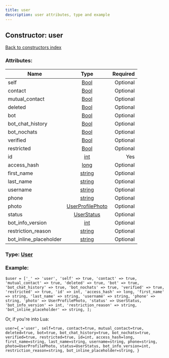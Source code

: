 ```yaml
---
title: user
description: user attributes, type and example
---
```

## Constructor: user  
[Back to constructors index](index.md)



### Attributes:

| Name     |    Type       | Required |
|----------|:-------------:|---------:|
|self|[Bool](../types/Bool.md) | Optional|
|contact|[Bool](../types/Bool.md) | Optional|
|mutual\_contact|[Bool](../types/Bool.md) | Optional|
|deleted|[Bool](../types/Bool.md) | Optional|
|bot|[Bool](../types/Bool.md) | Optional|
|bot\_chat\_history|[Bool](../types/Bool.md) | Optional|
|bot\_nochats|[Bool](../types/Bool.md) | Optional|
|verified|[Bool](../types/Bool.md) | Optional|
|restricted|[Bool](../types/Bool.md) | Optional|
|id|[int](../types/int.md) | Yes|
|access\_hash|[long](../types/long.md) | Optional|
|first\_name|[string](../types/string.md) | Optional|
|last\_name|[string](../types/string.md) | Optional|
|username|[string](../types/string.md) | Optional|
|phone|[string](../types/string.md) | Optional|
|photo|[UserProfilePhoto](../types/UserProfilePhoto.md) | Optional|
|status|[UserStatus](../types/UserStatus.md) | Optional|
|bot\_info\_version|[int](../types/int.md) | Optional|
|restriction\_reason|[string](../types/string.md) | Optional|
|bot\_inline\_placeholder|[string](../types/string.md) | Optional|



### Type: [User](../types/User.md)


### Example:

```
$user = ['_' => 'user', 'self' => true, 'contact' => true, 'mutual_contact' => true, 'deleted' => true, 'bot' => true, 'bot_chat_history' => true, 'bot_nochats' => true, 'verified' => true, 'restricted' => true, 'id' => int, 'access_hash' => long, 'first_name' => string, 'last_name' => string, 'username' => string, 'phone' => string, 'photo' => UserProfilePhoto, 'status' => UserStatus, 'bot_info_version' => int, 'restriction_reason' => string, 'bot_inline_placeholder' => string, ];
```  

Or, if you're into Lua:  


```
user={_='user', self=true, contact=true, mutual_contact=true, deleted=true, bot=true, bot_chat_history=true, bot_nochats=true, verified=true, restricted=true, id=int, access_hash=long, first_name=string, last_name=string, username=string, phone=string, photo=UserProfilePhoto, status=UserStatus, bot_info_version=int, restriction_reason=string, bot_inline_placeholder=string, }

```


